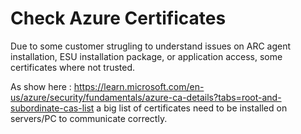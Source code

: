 # Check Azure Certificates

Due to some customer strugling to understand issues on ARC agent installation, ESU installation package, or application access, some certificates where not trusted.

As show here : https://learn.microsoft.com/en-us/azure/security/fundamentals/azure-ca-details?tabs=root-and-subordinate-cas-list a big list of certificates need to be installed on servers/PC to communicate correctly.